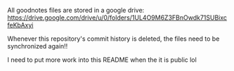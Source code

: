 All goodnotes files are stored in a google drive:
https://drive.google.com/drive/u/0/folders/1UL4O9M6Z3FBnOwdk71SUBixcfeKbAxyi

Whenever this repository's commit history is deleted, the files need to be synchronized again!!

I need to put more work into this README when the it is public lol
